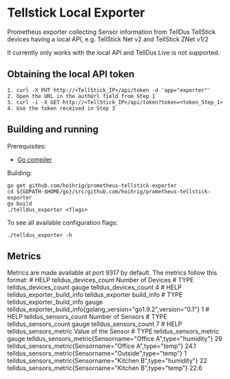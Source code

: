 # Tellstick Local Exporter

Prometheus exporter collecting Sensor information from TellDus TellStick devices having a local API, e.g. TellStick Net v2 and TellStick ZNet v1/2

It currently only works with the local API and TellDus Live is not supported.

## Obtaining the local API token

	1. curl -X PUT http://<TellStick_IP>/api/token -d 'app="exporter"'
	2. Open the URL in the authUrl field from Step 1
	3. curl -i -X GET http://<TellStick_IP>/api/token?token=<token_Step_1>
	4. Use the token received in Step 3

## Building and running

Prerequisites:

* [Go compiler](https://golang.org/dl/)

Building:

    go get github.com/hoihrig/prometheus-tellstick-exporter
    cd ${GOPATH-$HOME/go}/src/github.com/hoihrig/prometheus-tellstick-exporter
    go build
    ./telldus_exporter <flags>

To see all available configuration flags:

    ./telldus_exporter -h

## Metrics

Metrics are made available at port 9317 by default.
The metrics follow this format:
	# HELP telldus_devices_count Number of Devices
	# TYPE telldus_devices_count gauge
	telldus_devices_count 4
	# HELP telldus_exporter_build_info telldus_exporter build_info
	# TYPE telldus_exporter_build_info gauge
	telldus_exporter_build_info{golang_version="go1.9.2",version="0.1"} 1
	# HELP telldus_sensors_count Number of Sensors
	# TYPE telldus_sensors_count gauge
	telldus_sensors_count 7
	# HELP telldus_sensors_metric Value of the Sensor
	# TYPE telldus_sensors_metric gauge
	telldus_sensors_metric{Sensorname="Office A",type="humidity"} 29
	telldus_sensors_metric{Sensorname="Office A",type="temp"} 24.1
	telldus_sensors_metric{Sensorname="Outside",type="temp"} 1
	telldus_sensors_metric{Sensorname="Kitchen B",type="humidity"} 22
	telldus_sensors_metric{Sensorname="Kitchen B",type="temp"} 22.6
